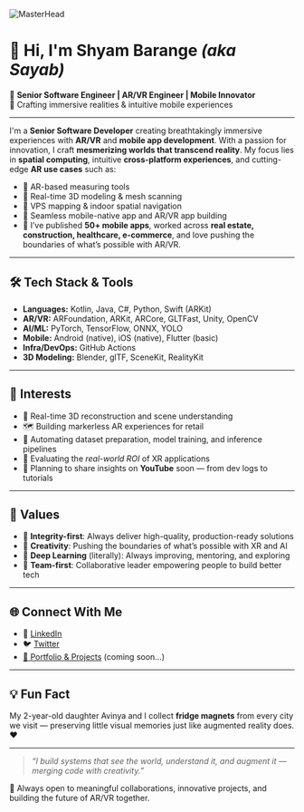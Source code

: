 ![MasterHead](https://github.com/shyam-barange/shyam-barange/blob/main/banner.jpg?raw=true)

# 👋 Hi, I'm Shyam Barange *(aka Sayab)*

🚀 **Senior Software Engineer | AR/VR Engineer | Mobile Innovator**  
🎯 Crafting immersive realities & intuitive mobile experiences

---

I'm a **Senior Software Developer** creating breathtakingly immersive experiences with **AR/VR** and **mobile app development**. With a passion for innovation, I craft **mesmerizing worlds that transcend reality**. My focus lies in **spatial computing**, intuitive **cross-platform experiences**, and cutting-edge **AR use cases** such as:

- 📏 AR-based measuring tools
- 🧱 Real-time 3D modeling & mesh scanning
- 🧭 VPS mapping & indoor spatial navigation
- 📲 Seamless mobile-native app and AR/VR app building
- 📱 I’ve published **50+ mobile apps**, worked across **real estate, construction, healthcare, e-commerce**, and love pushing the boundaries of what’s possible with AR/VR.

---

## 🛠 Tech Stack & Tools

- **Languages:** Kotlin, Java, C#, Python, Swift (ARKit)
- **AR/VR:** ARFoundation, ARKit, ARCore, GLTFast, Unity, OpenCV
- **AI/ML:** PyTorch, TensorFlow, ONNX, YOLO
- **Mobile:** Android (native), iOS (native), Flutter (basic)
- **Infra/DevOps:** GitHub Actions
- **3D Modeling:** Blender, glTF, SceneKit, RealityKit

---

## 📌 Interests

- 🧩 Real-time 3D reconstruction and scene understanding
- 🗺️ Building markerless AR experiences for retail
- 🔁 Automating dataset preparation, model training, and inference pipelines
- 🧪 Evaluating the *real-world ROI* of XR applications
- 🎥 Planning to share insights on **YouTube** soon — from dev logs to tutorials

---

## 📖 Values

- 🧭 **Integrity-first**: Always deliver high-quality, production-ready solutions
- 🎨 **Creativity**: Pushing the boundaries of what’s possible with XR and AI
- 🧠 **Deep Learning** (literally): Always improving, mentoring, and exploring
- 🤝 **Team-first**: Collaborative leader empowering people to build better tech

---


## 🌐 Connect With Me

- 🔗 [LinkedIn](https://www.linkedin.com/in/sayab-barange/)
- 🐦 [Twitter](https://x.com/Shyambarange)
- [📁 Portfolio & Projects](#) (coming soon...)

---

## 💡 Fun Fact

My 2-year-old daughter Avinya and I collect **fridge magnets** from every city we visit — preserving little visual memories just like augmented reality does. ❤️

---

> _“I build systems that see the world, understand it, and augment it — merging code with creativity.”_

🙌 Always open to meaningful collaborations, innovative projects, and building the future of AR/VR together.
